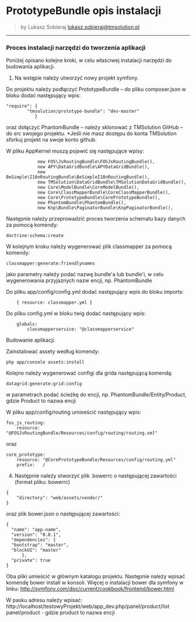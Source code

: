 # PrototypeBundle opis instalacji

>by Lukasz Sobieraj <lukasz.sobieraj@tmsolution.pl>

---

### Proces instalacji narzędzi do tworzenia aplikacji

Poniżej opisano kolejne kroki, w celu właściwej instalacji narzędzi do budowania aplikacji.
1. Na wstępie należy utworzyć nowy projekt symfony.

Do projektu należy podłączyć PrototypeBundle – do pliku composer.json w bloku dodać następujący wpis:
```
"require": {
        "tmsolution/prototype-bundle": "dev-master"
           }
```
oraz dołączyć PhantomBundle – należy sklonować z TMSolution GitHub – do src swojego projektu.
*Jeśli nie masz dostępu do konta TMSolution sforkuj projekt na swoje konto github.

W pliku AppKernel muszą pojawić się następujące wpisy:
```
            new FOS\JsRoutingBundle\FOSJsRoutingBundle(),
            new APY\DataGridBundle\APYDataGridBundle(),
            new BeSimple\I18nRoutingBundle\BeSimpleI18nRoutingBundle(),
            new TMSolution\DataGridBundle\TMSolutionDataGridBundle(),
            new Core\ModelBundle\CoreModelBundle(),
            new Core\ClassMapperBundle\CoreClassMapperBundle(),
            new Core\PrototypeBundle\CorePrototypeBundle(),
            new PhantomBundle\PhantomBundle(), 
            new Knp\Bundle\PaginatorBundle\KnpPaginatorBundle(),
```

Następnie należy przeprowadzić proces tworzenia schematu bazy danych za pomocą komendy:
```
doctrine:schema:create
```

W kolejnym kroku należy wygenerować plik classmapper za pomocą komendy:
```
classmapper:generate:friendlynames
```
jako parametry należy podać nazwę bundle'a lub bundle'i, w celu wygenerowania przyjaznych nazw encji, np. PhantomBundle

Do pliku app/config/config.yml dodać następujący wpis do bloku imports:
```
    { resource: classmapper.yml }
```
Do pliku config.yml w bloku twig dodać następujący wpis:
```
    globals:
        classmapperservice: "@classmapperservice"
```

Budowanie aplikacji.

Zainstalować assety według komendy: 
```
php app/console assets:install
```

Kolejno należy wygenerować configi dla grida następującą komendą:
```
datagrid:generate:grid:config
```
w parametrach podać ścieżkę do encji, np. PhantomBundle/Entity/Product, gdzie Product to nazwa encji

W pliku app/config/routing umioeścić następujący wpis:
```
fos_js_routing:
    resource: "@FOSJsRoutingBundle/Resources/config/routing/routing.xml" 
```
oraz
```
core_prototype:
    resource: "@CorePrototypeBundle/Resources/config/routing.yml"
    prefix:   /
```

4.  Następnie należy stworzyć plik .bowerrc o następującej zawartości (format pliku: bowerrc)
```
{
    "directory": "web/assets/vendor/"
}
```
oraz plik bower.json o następującej zawartości:
```
{
  "name": "app-name",
  "version": "0.0.1",
  "dependencies": {
  "bootstrap": "master",
  "blockUI": "master"
      },
  "private": true
}
```

Oba pliki umieścić w głównym katalogu projektu.
Następnie należy wpisać komendę bower install w konsoli. Więcej o instalacji bower dla symfony w linku: http://symfony.com/doc/current/cookbook/frontend/bower.html

W  pasku adresu należy wpisać:
http://localhost/testowyProjekt/web/app_dev.php/panel/product/list
panel/product - gdzie product to nazwa encji

